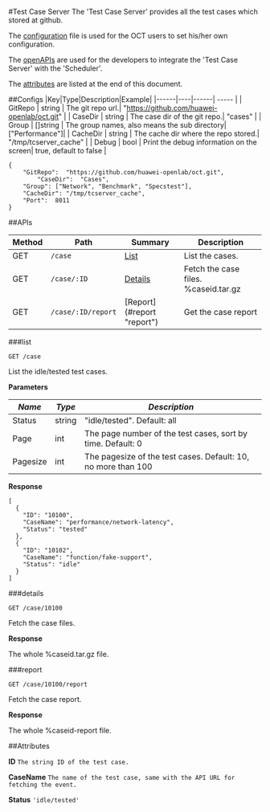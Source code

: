 #Test Case Server
The 'Test Case Server' provides all the test cases which stored at github.

The [configuration](#configs "configuration") file is used for the OCT users to set his/her own configuration.

The [openAPIs](#apis "APIs") are used for the developers to integrate the 'Test Case Server' with the 'Scheduler'.

The [attributes](#attributes "attributes") are listed at the end of this document.

##Configs
|Key|Type|Description|Example|
|------|----|------| ----- |
| GitRepo | string | The git repo url.| "https://github.com/huawei-openlab/oct.git" |
| CaseDir | string | The case dir of the git repo.| "cases" |
| Group | []string | The group names, also means the sub directory| ["Performance"]|
| CacheDir | string | The cache dir where the repo stored.| "/tmp/tcserver_cache" |
| Debug | bool | Print the debug information on the screen| true, default to false |

```
{
	"GitRepo":  "https://github.com/huawei-openlab/oct.git",
        "CaseDir":  "Cases",
	"Group": ["Network", "Benchmark", "Specstest"],
	"CacheDir": "/tmp/tcserver_cache",
	"Port":  8011
}
```


##APIs

|Method|Path|Summary|Description|
|------|----|------|-----------|
| GET | `/case` | [List](#list "list") | List the cases. |
| GET | `/case/:ID` | [Details](#details "details") | Fetch the case files. %caseid.tar.gz |
| GET | `/case/:ID/report` | [Report] (#report "report") | Get the case report|

###list
```
GET /case
```
List the idle/tested test cases.

**Parameters**

| *Name* | *Type* | *Description* |
| -------| ------ | --------- |
| Status |	string | "idle/tested". Default: all |
| Page | int | The page number of the test cases, sort by time. Default: 0 |
| Pagesize | int | The pagesize of the test cases. Default: 10, no more than 100 |

**Response**

```
[
  {
    "ID": "10100",
    "CaseName": "performance/network-latency",
    "Status": "tested"
  },
  {
    "ID": "10102",
    "CaseName": "function/fake-support",
    "Status": "idle"
  }
]
```

###details

```
GET /case/10100
```
Fetch the case files. 

**Response**

The whole %caseid.tar.gz file.

###report

```
GET /case/10100/report
```
Fetch the case report. 

**Response**

The whole %caseid-report file.


##Attributes

**ID**
`The string ID of the test case.`

**CaseName**
`The name of the test case, same with the API URL for fetching the event.`

**Status**
`'idle/tested'`

